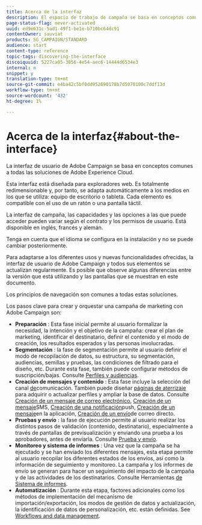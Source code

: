 ```yaml
---
title: Acerca de la interfaz
description: El espacio de trabajo de campaña se basa en conceptos comunes a todas las soluciones de Adobe Experience Cloud.
page-status-flag: never-activated
uuid: ed9e631c-5ad1-49f1-be1e-b710bc64dc91
contentOwner: sauviat
products: SG_CAMPAIGN/STANDARD
audience: start
content-type: reference
topic-tags: discovering-the-interface
discoiquuid: 5227ca05-3856-4e54-aec6-14444d6534e3
internal: n
snippet: y
translation-type: tm+mt
source-git-commit: e4ba42c5bf0dd952690178b7d5070100c7ddf13d
workflow-type: tm+mt
source-wordcount: '432'
ht-degree: 1%

---
```



# Acerca de la interfaz{#about-the-interface}

La interfaz de usuario de Adobe Campaign se basa en conceptos comunes a todas las soluciones de Adobe Experience Cloud.

Esta interfaz está diseñada para exploradores web. Es totalmente redimensionable y, por tanto, se adapta automáticamente a los medios en los que se utiliza: equipo de escritorio o tableta. Cada elemento es compatible con el uso de un ratón o una pantalla táctil.

La interfaz de campaña, las capacidades y las opciones a las que puede acceder pueden variar según el contrato y los permisos de usuario. Está disponible en inglés, francés y alemán.

Tenga en cuenta que el idioma se configura en la instalación y no se puede cambiar posteriormente.

Para adaptarse a los diferentes usos y nuevas funcionalidades ofrecidas, la interfaz de usuario de Adobe Campaign y todos sus elementos se actualizan regularmente. Es posible que observe algunas diferencias entre la versión que está utilizando y las pantallas que se muestran en este documento.

Los principios de navegación son comunes a todas estas soluciones.

Los pasos clave para crear y orquestar una campaña de marketing con Adobe Campaign son:

* **Preparación** : Esta fase inicial permite al usuario formalizar la necesidad, la intención y el objetivo de la campaña: crear el plan de marketing, identificar el destinatario, definir el contenido y el modo de creación, los resultados esperados y las personas involucradas.
* **Segmentación** : la fase de segmentación permite al usuario definir el modo de recopilación de datos, su estructura, su segmentación, audiencias, semillas y pruebas, las condiciones de filtrado para el diseño, etc. Durante esta fase, también puede configurar métodos de suscripción/bajas. Consulte [Perfiles y audiencias](../../audiences/using/about-profiles.md).
* **Creación de mensajes y contenido** : Esta fase incluye la selección del canal [de](../../channels/using/get-started-communication-channels.md)comunicación. También puede diseñar [páginas de aterrizaje](../../channels/using/getting-started-with-landing-pages.md) para adquirir o actualizar perfiles y ampliar la base de datos. Consulte [Creación de un mensaje de correo electrónico](../../channels/using/creating-an-email.md), [Creación de un mensaje](../../channels/using/creating-an-sms-message.md)SMS, [Creación de una notificación](../../channels/using/preparing-and-sending-a-push-notification.md)push, [Creación de un mensaje](../../channels/using/about-in-app-messaging.md)en la aplicación, [Creación de un envío](../../channels/using/creating-the-direct-mail.md)de correo directo.
* **Pruebas y envío** : la fase de ejecución permite al usuario realizar los distintos pasos de validación (contenido, destinatario), especialmente a través de pantallas de previsualización y enviando una prueba a los aprobadores, antes de enviarla. Consulte [Prueba y envío](../../sending/using/get-started-sending-messages.md).
* **Monitoreo y sistema de informes** : Una vez que la campaña se ha ejecutado y se han enviado los diferentes mensajes, esta etapa permite al usuario recopilar los diferentes estados de los envíos, así como la información de seguimiento y monitoreo. La campaña y los informes de envío se generan para hacer un seguimiento del impacto de la campaña y de las actividades de los destinatarios. Consulte Herramientas [de Sistema de informes](../../reporting/using/about-dynamic-reports.md).
* **Automatización** : Durante esta etapa, factores adicionales como los métodos de implementación del mecanismo de importación/exportación, los modos de gestión de datos y actualización, la identificación de datos de personalización, etc. están definidas. See [Workflows and data management](../../automating/using/get-started-workflows.md).